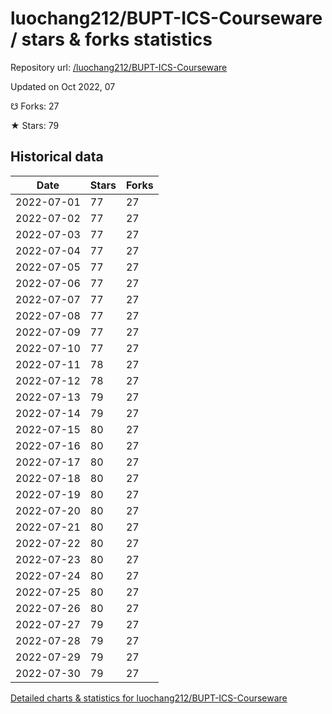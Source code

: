 # luochang212/BUPT-ICS-Courseware / stars & forks statistics

Repository url: [/luochang212/BUPT-ICS-Courseware](https://github.com/luochang212/BUPT-ICS-Courseware)

Updated on Oct 2022, 07

☋ Forks: 27

★ Stars: 79

## Historical data
| Date | Stars | Forks |
|------|-------|-------|
| 2022-07-01 | 77 | 27 | 
| 2022-07-02 | 77 | 27 | 
| 2022-07-03 | 77 | 27 | 
| 2022-07-04 | 77 | 27 | 
| 2022-07-05 | 77 | 27 | 
| 2022-07-06 | 77 | 27 | 
| 2022-07-07 | 77 | 27 | 
| 2022-07-08 | 77 | 27 | 
| 2022-07-09 | 77 | 27 | 
| 2022-07-10 | 77 | 27 | 
| 2022-07-11 | 78 | 27 | 
| 2022-07-12 | 78 | 27 | 
| 2022-07-13 | 79 | 27 | 
| 2022-07-14 | 79 | 27 | 
| 2022-07-15 | 80 | 27 | 
| 2022-07-16 | 80 | 27 | 
| 2022-07-17 | 80 | 27 | 
| 2022-07-18 | 80 | 27 | 
| 2022-07-19 | 80 | 27 | 
| 2022-07-20 | 80 | 27 | 
| 2022-07-21 | 80 | 27 | 
| 2022-07-22 | 80 | 27 | 
| 2022-07-23 | 80 | 27 | 
| 2022-07-24 | 80 | 27 | 
| 2022-07-25 | 80 | 27 | 
| 2022-07-26 | 80 | 27 | 
| 2022-07-27 | 79 | 27 | 
| 2022-07-28 | 79 | 27 | 
| 2022-07-29 | 79 | 27 | 
| 2022-07-30 | 79 | 27 | 


[Detailed charts & statistics for luochang212/BUPT-ICS-Courseware](https://reviewgithub.com/rep/luochang212/BUPT-ICS-Courseware)
